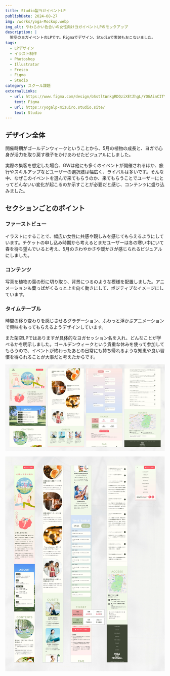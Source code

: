 ```yaml
---
title: Studio製ヨガイベントLP
publishDate: 2024-08-27
img: /works/yoga-Mockup.webp
img_alt: やわらかい色合いの女性向けヨガイベントLPのモックアップ
description: |
  架空のヨガイベントのLPです。Figmaでデザイン、Studioで実装もおこないました。
tags:
  - LPデザイン
  - イラスト制作
  - Photoshop
  - Illustrator
  - Fresco
  - Figma
  - Studio
category: スクール課題
externalLinks: 
  - url: https://www.figma.com/design/bSstltWnkgRDQziXEtZhgL/YOGAinCITYFESTIVAL_Revised?node-id=0-1&t=mbxRURfSFKeA9JEK-1
    text: Figma
  - url: https://yogalp-mizuiro.studio.site/
    text: Studio
---
```


## デザイン全体

開催時期がゴールデンウィークということから、5月の植物の成長と、ヨガで心身が活力を取り戻す様子をかけあわせたビジュアルにしました。

実際の集客を想定した場合、GWは他にも多くのイベントが開催されるほか、旅行やスキルアップなどユーザーの選択肢は幅広く、ライバルは多いです。そんな中、なぜこのイベントを選んで来てもらうのか、来てもらうことでユーザーにとってどんないい変化が起こるのか示すことが必要だと感じ、コンテンツに盛り込みました。

## セクションごとのポイント

### ファーストビュー

イラストにすることで、幅広い女性に共感や親しみを感じてもらえるようにしています。チケットの申し込み時期から考えるとまだユーザーは冬の寒い中にいて春を待ち望んでいると考え、5月のさわやかさや暖かさが感じられるビジュアルにしました。

### コンテンツ

写真を植物の葉の形に切り取り、背景につるのような模様を配置しました。アニメーションも葉っぱがくるっと上を向く動きにして、ポジティブなイメージにしています。

### タイムテーブル

時間の移り変わりを感じさせるグラデーション、ふわっと浮かぶアニメーションで興味をもってもらえるようデザインしています。

また架空LPではありますが具体的なヨガセッション名を入れ、どんなことが学べるかを明示しました。ゴールデンウィークという貴重な休みを使って参加してもらうので、イベントが終わったあとの日常にも持ち帰れるような知恵や良い習慣を得られることが大事だと考えたからです。

![ヨガイベントLPのパソコン版イメージ](../../../public/works/yoga-pc.webp)

![ヨガイベントLPのスマートフォン版イメージ](../../../public/works/yoga-sp.webp)
